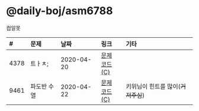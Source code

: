 # @daily-boj/asm6788
컴알못

| #     | 문제              |날짜        | 링크                                                                                                         | 기타	|
|:------|:------------------|:-----------|:-------------------------------------------------------------------------------------------------------------|:-----------------------------------------------------------------------------------------------------------------------------------|
| 4378 | 트ㅏㅊ;                | 2020-04-20 | [문제](https://www.acmicpc.net/problem/4378)<br>[코드 (C)](https://github.com/daily-boj/asm6788/blob/master/P04378/Program.cs)      | 
| 9461 | 파도반 수열                | 2020-04-22 | [문제](https://www.acmicpc.net/problem/9461)<br>[코드 (C)](https://github.com/daily-boj/asm6788/blob/master/P09461/Program.cs)      | 키위님이 힌트를 많이(~~거저주심~~)